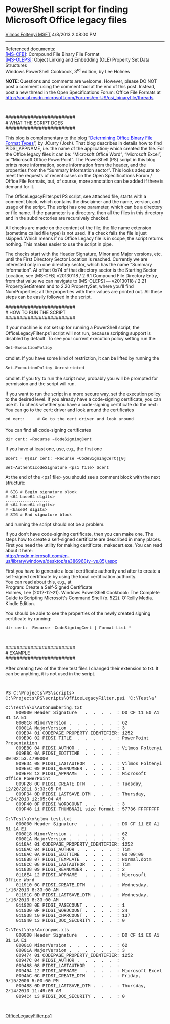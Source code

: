 <div id="page">

# PowerShell script for finding Microsoft Office legacy files

[Vilmos Foltenyi
MSFT](https://social.msdn.microsoft.com/profile/Vilmos%20Foltenyi%20MSFT)
4/8/2013 2:08:00 PM

-----

<div id="content">

Referenced
documents:  
[<span style="color: #0000ff;">\[MS-CFB\]</span>](http://msdn.microsoft.com/en-us/library/dd942138.aspx):
Compound File Binary File
Format  
[<span style="color: #0000ff;">\[MS-OLEPS\]</span>](http://msdn.microsoft.com/en-us/library/dd942421.aspx):
Object Linking and Embedding (OLE) Property Set Data Structures  
Windows PowerShell Cookbook, 3<sup>rd</sup> edition, by Lee Holmes

**NOTE**: Questions and comments are welcome. However, please DO NOT
post a comment using the comment tool at the end of this post. Instead,
post a new thread in the Open Specifications Forum: Office File Formats
at  
[<span style="color: #0000ff;">http://social.msdn.microsoft.com/Forums/en-US/os\_binaryfile/threads</span>](http://social.msdn.microsoft.com/Forums/en-US/os_binaryfile/threads)

 

\#\#\#\#\#\#\#\#\#\#\#\#\#\#\#\#\#\#\#\#\#\#\#\#\#  
\# WHAT THE SCRIPT DOES  
\#\#\#\#\#\#\#\#\#\#\#\#\#\#\#\#\#\#\#\#\#\#\#\#\#

This blog is complementary to the blog
“[<span style="color: #0000ff;">Determining Office Binary File Format
Types</span>](http://blogs.msdn.com/b/openspecification/archive/2013/01/16/determining-office-binary-file-format-types.aspx)”,
by JCurry (Josh). That blog describes in details how to find
PIDSI\_APPNAME, i.e. the name of the
application<span style="text-decoration: line-through;">,</span> which
created the file. For the Office legacy files it can be: “Microsoft
Office Word”, “Microsoft Excel”, or “Microsoft Office PowerPoint”. The
PowerShell (PS) script in this blog prints more information, some
information from the header, and the properties from the “Summary
Information sector”. This looks adequate to meet the requests of recent
cases on the Open Specifications Forum / Office File Formats, but, of
course, more annotation can be added if there is demand for it.

The OfficeLegacyFilter.ps1 PS script, see attached file, starts with a
comment block, which contains the disclaimer and the name, version, and
usage of the script. The script has one parameter, which can be a
directory or file name. If the parameter is a directory, then all the
files in this directory and in the subdirectories are recursively
checked.

All checks are made on the content of the file; the file name extension
(sometime called file type) is not used. If a check fails the file is
just skipped. Which means if no Office Legacy file is in scope, the
script returns nothing. This makes easier to use the script in pipe.

The checks start with the Header Signature, Minor and Major versions,
etc. until the First Directory Sector Location is reached. Currently we
are interested only in one directory sector, which has the name “Summary
Information”. At offset 0x74 of that directory sector is the Starting
Sector Location, see \[MS-CFB\] v20130118 / 2.6.1 Compound File
Directory Entry, from that value we can navigate to \[MS-OLEPS\] —
v20130118 / 2.21 PropertySetStream and to 2.20 PropertySet, where you’ll
find NumProperties; all the properties with their values are printed
out. All these steps can be easily followed in the script. 

  
\#\#\#\#\#\#\#\#\#\#\#\#\#\#\#\#\#\#\#\#\#\#\#\#\#  
\# HOW TO RUN THE SCRIPT  
\#\#\#\#\#\#\#\#\#\#\#\#\#\#\#\#\#\#\#\#\#\#\#\#\#

If your machine is not set up for running a PowerShell script, the
OfficeLegacyFilter.ps1 script will not run, because scripting support is
disabled by default. To see your current execution policy setting run
the:

<span style="font-family: courier new,courier; font-size: small;">Get-ExecutionPolicy  
</span>  
cmdlet. If you have some kind of restriction, it can be lifted by
running
the  
  
<span style="font-family: courier new,courier; font-size: small;">Set-ExecutionPolicy
Unrestricted  
</span>  
cmdlet. If you try to run the script now, probably you will be prompted
for permission and the script will run.

If you want to run the script in a more secure way, set the execution
policy to the desired level. If you already have a code-signing
certificate, you can use it. To check whether you have a code-signing
certificate do the next:  
You can go to the cert: driver and look around the certificates

<span style="font-family: courier new,courier; font-size: small;">cd
cert:     \# Go to the cert driver and look around  
</span>  
You can find all code-signing certificates

<span style="font-family: courier new,courier; font-size: small;">dir
cert: –Recurse –CodeSigningCert</span>

If you have at least one, use, e.g., the first one  
  
<span style="font-family: courier new,courier; font-size: small;">$cert
= @(dir cert: -Recurse
–CodeSigningCert)\[0\]</span>

<span style="font-family: courier new,courier; font-size: small;">Set-AuthenticodeSignature
\<ps1 file\> $cert</span>

At the end of the \<ps1 file\> you should see a comment block with the
next structure:

<span style="font-family: courier new,courier; font-size: small;">\# SIG
\# Begin signature block</span>  
<span style="font-family: courier new,courier; font-size: small;">\#
\<64 base64
digits\></span>  
<span style="font-family: Courier New; font-size: x-small;">.......................</span>  
<span style="font-family: courier new,courier; font-size: small;">\#
\<64 base64 digits\></span>  
<span style="font-family: courier new,courier; font-size: small;">\#
\<base64 digits\></span>  
<span style="font-family: courier new,courier; font-size: small;">\# SIG
\# End signature block</span>

and running the script should not be a problem.

If you don’t have code-signing certificate, then you can make one. The
steps how to create a self-signed certificate are described in many
places. First you need the utility for making certificate, makecert.exe.
You can read about it
here:  
[<span style="color: #0000ff;">http://msdn.microsoft.com/en-us/library/windows/desktop/aa386968(v=vs.85).aspx</span>](http://msdn.microsoft.com/en-us/library/windows/desktop/aa386968\(v=vs.85\).aspx)

First you have to generate a local certificate authority and after to
create a self-signed certificate by using the local certification
authority.  
You can read about this, e.g., at  
Program: Create a Self-Signed Certificate  
Holmes, Lee (2012-12-21). Windows PowerShell Cookbook: The Complete
Guide to Scripting Microsoft's Command Shell (p. 522). O'Reilly Media.
Kindle Edition.

You should be able to see the properties of the newly created signing
certificate by running:  
  
<span style="font-family: courier new,courier; font-size: small;">dir
cert: -Recurse –CodeSigningCert | Format-List \*</span>

 

\#\#\#\#\#\#\#\#\#\#\#\#\#\#\#\#\#\#\#\#\#\#\#\#\#  
\# EXAMPLE  
\#\#\#\#\#\#\#\#\#\#\#\#\#\#\#\#\#\#\#\#\#\#\#\#\#

After creating two of the three test files I changed their extension to
txt. It can be anything, it is not used in the script.

 

<span style="font-family: courier new,courier;">PS
C:\\Projects\\PS\\scripts\>
C:\\Projects\\PS\\scripts\\OfficeLegacyFilter.ps1
'C:\\Test\\a'</span>

<span style="font-family: courier new,courier;">C:\\Test\\a\\x\\Autonumbering.txt</span>  
<span style="font-family: courier new,courier;">    000000 Header
Signature   .  .  .  .  : D0 CF 11 E0 A1 B1 1A E1</span>  
<span style="font-family: courier new,courier;">    000018 MinorVersion
.  .  .  .  .  .  : 62</span>  
<span style="font-family: courier new,courier;">    00001A MajorVersion
.  .  .  .  .  .  : 3</span>  
<span style="font-family: courier new,courier;">    009E94 01
CODEPAGE\_PROPERTY\_IDENTIFIER: 1252</span>  
<span style="font-family: courier new,courier;">    009E9C 02
PIDSI\_TITLE  .  .  .  .  .  : PowerPoint Presentation </span>  
<span style="font-family: courier new,courier;">    009EBC 04
PIDSI\_AUTHOR .  .  .  .  .  : Vilmos Foltenyi </span>  
<span style="font-family: courier new,courier;">    009EBC 0A
PIDSI\_EDITTIME  .  .  .  .  : 00:02:53.4790000</span>  
<span style="font-family: courier new,courier;">    009ED4 08
PIDSI\_LASTAUTHOR   .  .  .  : Vilmos Foltenyi </span>  
<span style="font-family: courier new,courier;">    009EEC 09
PIDSI\_REVNUMBER .  .  .  .  : 1   </span>  
<span style="font-family: courier new,courier;">    009EF8 12
PIDSI\_APPNAME   .  .  .  .  : Microsoft Office PowerPoint </span>  
<span style="font-family: courier new,courier;">    009F28 0C
PIDSI\_CREATE\_DTM   .  .  .  : Tuesday, 12/20/2011 3:33:05 PM</span>  
<span style="font-family: courier new,courier;">    009F34 0D
PIDSI\_LASTSAVE\_DTM .  .  .  : Thursday, 1/24/2013 12:05:04 AM</span>  
<span style="font-family: courier new,courier;">    009F40 0F
PIDSI\_WORDCOUNT .  .  .  .  : 3</span>  
<span style="font-family: courier new,courier;">    009F48 11
PIDSI\_THUMBNAIL size format : 57736 FFFFFFFF</span>

<span style="font-family: courier new,courier;">C:\\Test\\a\\x\\glow
test.txt</span>  
<span style="font-family: courier new,courier;">    000000 Header
Signature   .  .  .  .  : D0 CF 11 E0 A1 B1 1A E1</span>  
<span style="font-family: courier new,courier;">    000018 MinorVersion
.  .  .  .  .  .  : 62</span>  
<span style="font-family: courier new,courier;">    00001A MajorVersion
.  .  .  .  .  .  : 3</span>  
<span style="font-family: courier new,courier;">    0118A4 01
CODEPAGE\_PROPERTY\_IDENTIFIER: 1252</span>  
<span style="font-family: courier new,courier;">    0118AC 04
PIDSI\_AUTHOR .  .  .  .  .  : Tim </span>  
<span style="font-family: courier new,courier;">    0118AC 0A
PIDSI\_EDITTIME  .  .  .  .  : 00:00:00</span>  
<span style="font-family: courier new,courier;">    0118B8 07
PIDSI\_TEMPLATE  .  .  .  .  : Normal.dotm </span>  
<span style="font-family: courier new,courier;">    0118CC 08
PIDSI\_LASTAUTHOR   .  .  .  : Tim </span>  
<span style="font-family: courier new,courier;">    0118D8 09
PIDSI\_REVNUMBER .  .  .  .  : 2   </span>  
<span style="font-family: courier new,courier;">    0118E4 12
PIDSI\_APPNAME   .  .  .  .  : Microsoft Office Word   </span>  
<span style="font-family: courier new,courier;">    011910 0C
PIDSI\_CREATE\_DTM   .  .  .  : Wednesday, 1/16/2013 8:33:00 AM</span>  
<span style="font-family: courier new,courier;">    01191C 0D
PIDSI\_LASTSAVE\_DTM .  .  .  : Wednesday, 1/16/2013 8:33:00 AM</span>  
<span style="font-family: courier new,courier;">    011928 0E
PIDSI\_PAGECOUNT .  .  .  .  : 1</span>  
<span style="font-family: courier new,courier;">    011930 0F
PIDSI\_WORDCOUNT .  .  .  .  : 24</span>  
<span style="font-family: courier new,courier;">    011938 10
PIDSI\_CHARCOUNT .  .  .  .  : 137</span>  
<span style="font-family: courier new,courier;">    011940 13
PIDSI\_DOC\_SECURITY .  .  .  :
0</span>

<span style="font-family: courier new,courier;">C:\\Test\\a\\y\\Acronyms.xls</span>  
<span style="font-family: courier new,courier;">    000000 Header
Signature   .  .  .  .  : D0 CF 11 E0 A1 B1 1A E1</span>  
<span style="font-family: courier new,courier;">    000018 MinorVersion
.  .  .  .  .  .  : 62</span>  
<span style="font-family: courier new,courier;">    00001A MajorVersion
.  .  .  .  .  .  : 3</span>  
<span style="font-family: courier new,courier;">    009474 01
CODEPAGE\_PROPERTY\_IDENTIFIER: 1252</span>  
<span style="font-family: courier new,courier;">    00947C 04
PIDSI\_AUTHOR .  .  .  .  .  :     </span>  
<span style="font-family: courier new,courier;">    009488 08
PIDSI\_LASTAUTHOR   .  .  .  :     </span>  
<span style="font-family: courier new,courier;">    009494 12
PIDSI\_APPNAME   .  .  .  .  : Microsoft Excel </span>  
<span style="font-family: courier new,courier;">    0094AC 0C
PIDSI\_CREATE\_DTM   .  .  .  : Friday, 9/15/2006 5:00:00 PM</span>  
<span style="font-family: courier new,courier;">    0094B8 0D
PIDSI\_LASTSAVE\_DTM .  .  .  : Thursday, 2/14/2013 11:49:09 AM</span>  
<span style="font-family: courier new,courier;">    0094C4 13
PIDSI\_DOC\_SECURITY .  .  .  :
0</span>

 

[OfficeLegacyFilter.ps1](images/OfficeLegacyFilter.ps1)

</div>

</div>
